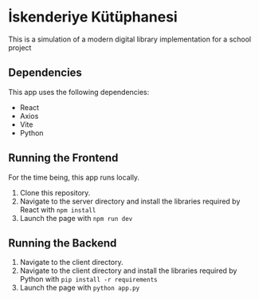 # İskenderiye Kütüphanesi
This is a simulation of a modern digital library implementation for a school project

## Dependencies
This app uses the following dependencies:  
* React
* Axios
* Vite
* Python

## Running the Frontend
For the time being, this app runs locally.
1. Clone this repository.
3. Navigate to the server directory and install the libraries required by React with `npm install`
4. Launch the page with `npm run dev`

## Running the Backend
1. Navigate to the client directory.
2. Navigate to the client directory and install the libraries required by Python with `pip install -r requirements`
3. Launch the page with `python app.py`
